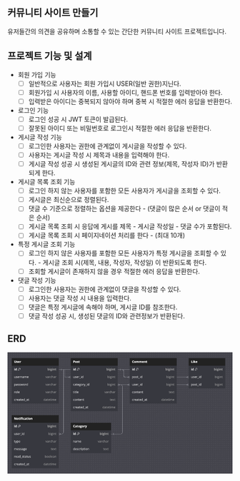 ## 커뮤니티 사이트 만들기
유저들간의 의견을 공유하며 소통할 수 있는 간단한 커뮤니티 사이트 프로젝트입니다.

## 프로젝트 기능 및 설계
- 회원 가입 기능
  - [ ] 일반적으로 사용자는 회원 가입시 USER(일반 권한)지닌다.
  - [ ] 회원가입 시 사용자의 이름, 사용할 아이디, 핸드폰 번호를 입력받아야 한다.
  - [ ] 입력받은 아이디는 중복되지 않아야 하며 중복 시 적절한 에러 응답을 반환한다.

- 로그인 기능
  - [ ] 로그인 성공 시 JWT 토큰이 발급된다.
  - [ ] 잘못된 아이디 또는 비밀번호로 로그인시 적절한 에러 응답을 반환한다. 

- 게시글 작성 기능
    - [ ] 로그인한 사용자는 권한에 관계없이 게시글을 작성할 수 있다.
    - [ ] 사용자는 게시글 작성 시 제목과 내용을 입력해야 한다.
    - [ ] 게시글 작성 성공 시 생성된 게시글의 ID와 관련 정보(제목, 작성자 ID)가 반환되게 한다.

- 게시글 목록 조회 기능
  - [ ] 로그인 하지 않는 사용자를 포함한 모든 사용자가 게시글을 조회할 수 있다.
  - [ ] 게시글은 최신순으로 정렬된다.
  - [ ] 댓글 수 기준으로 정렬하는 옵션을 제공한다 - (댓글이 많은 순서 or 댓글이 적은 순서)
  - [ ] 게시글 목록 조회 시 응답에 게시를 제목 - 게시글 작성일 - 댓글 수가 포함된다.
  - [ ] 게시글 목록 조회 시 페이지네이션 처리를 한다 - (최대 10개)
  
- 특정 게시글 조회 기능
  - [ ] 로그인 하지 않은 사용자를 포함한 모든 사용자가 특정 게시글을 조회할 수 있다. - 게시글 조회 시(제목, 내용, 작성자, 작성일) 이 반환되도록 한다.
  - [ ] 조회할 게시글이 존재하지 않을 경우 적절한 에러 응답을 반환한다.

- 댓글 작성 기능
  - [ ] 로그인한 사용자는 권한에 관계없이 댓글을 작성할 수 있다.
  - [ ] 사용자는 댓글 작성 시 내용을 입력한다.
  - [ ] 댓글은 특정 게시글에 속해야 하며, 게시글 ID를 참조한다.
  - [ ] 댓글 작성 성공 시, 생성된 댓글의 ID와 관련정보가 반환된다.
  
## ERD
![img.png](img.png)


